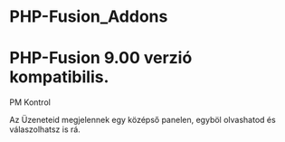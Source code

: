 # PHP-Fusion_Addons
<h1>PHP-Fusion 9.00 verzió kompatibilis.</h1>
<p>PM Kontrol</p>

<p>Az Üzeneteid megjelennek egy középső panelen, egyböl olvashatod és válaszolhatsz is rá.</p>
